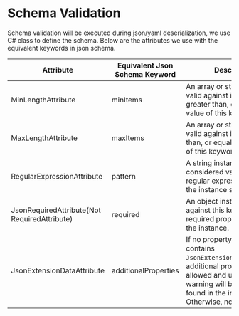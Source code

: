 # Schema Validation
Schema validation will be executed during json/yaml deserialization, we use C# class to define the schema. Below are the attributes we use with the equivalent keywords in json schema.

| Attribute | Equivalent Json Schema Keyword | Description | Namespace |
| - | - | - | - |
| MinLengthAttribute | minItems | An array or string instance is valid against if its size is greater than, or equal to, the value of this keyword. | System.ComponentModel.DataAnnotations |
| MaxLengthAttribute | maxItems | An array or string instance is valid against if its size is less than, or equal to, the value of this keyword. | System.ComponentModel.DataAnnotations |
| RegularExpressionAttribute | pattern | A string instance is considered valid if the regular expression matches the instance successfully. | System.ComponentModel.DataAnnotations |
| JsonRequiredAttribute(Not RequiredAttribute) | required | An object instance is valid against this keyword if every required property exists in the instance. | Newtonsoft.Json |
| JsonExtensionDataAttribute | additionalProperties | If no property in the type contains `JsonExtensionDataAttribute`, additional properties are not allowed and unknown field warning will be added if any found in the instance. Otherwise, no warning. | Newtonsoft.Json |

